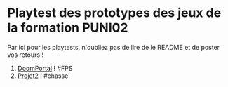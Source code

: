 # Playtest des prototypes des jeux de la formation PUNI02

Par ici pour les playtests, n'oubliez pas de lire de le README et de poster vos retours !


1. [DoomPortal](https://github.com/bigyaya/DoomPortal) ! #FPS
2. [Projet2](https://github.com/Watunip/MyGame) ! #chasse
